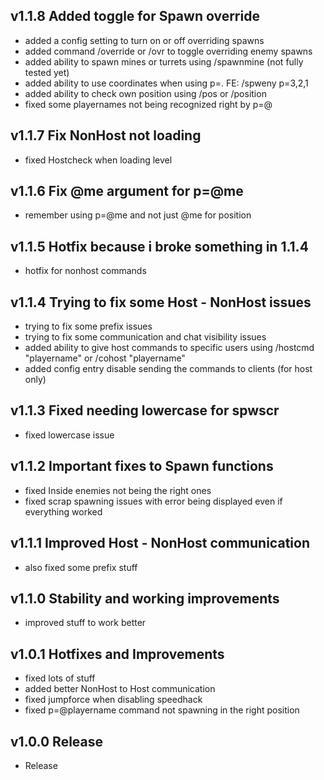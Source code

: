 ## v1.1.8 Added toggle for Spawn override
- added a config setting to turn on or off overriding spawns
- added command /override or /ovr to toggle overriding enemy spawns
- added ability to spawn mines or turrets using /spawnmine (not fully tested yet)
- added ability to use coordinates when using p=. FE: /spweny p=3,2,1   
- added ability to check own position using /pos or /position  
- fixed some playernames not being recognized right by p=@

## v1.1.7 Fix NonHost not loading
- fixed Hostcheck when loading level

## v1.1.6 Fix @me argument for p=@me
- remember using p=@me and not just @me for position

## v1.1.5 Hotfix because i broke something in 1.1.4
- hotfix for nonhost commands

## v1.1.4 Trying to fix some Host - NonHost issues
- trying to fix some prefix issues
- trying to fix some communication and chat visibility issues
- added ability to give host commands to specific users using /hostcmd "playername" or /cohost "playername"
- added config entry disable sending the commands to clients (for host only)

## v1.1.3 Fixed needing lowercase for spwscr
- fixed lowercase issue

## v1.1.2 Important fixes to Spawn functions
- fixed Inside enemies not being the right ones
- fixed scrap spawning issues with error being displayed even if everything worked


## v1.1.1 Improved Host - NonHost communication
- also fixed some prefix stuff

## v1.1.0 Stability and working improvements
- improved stuff to work better


## v1.0.1 Hotfixes and Improvements
- fixed lots of stuff
- added better NonHost to Host communication
- fixed jumpforce when disabling speedhack
- fixed p=@playername command not spawning in the right position

## v1.0.0 Release
- Release

</details>